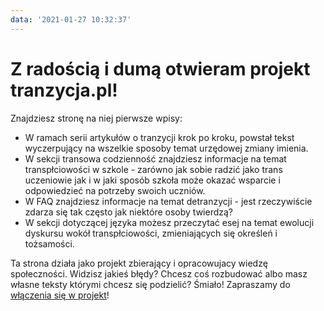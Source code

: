 ```yaml
---
data: '2021-01-27 10:32:37'
---
```


# Z radością i dumą otwieram projekt tranzycja.pl!

Znajdziesz stronę na niej pierwsze wpisy:

- W ramach serii artykułów o tranzycji krok po kroku, powstał tekst wyczerpujący na wszelkie sposoby temat urzędowej zmiany imienia.
- W sekcji transowa codzienność znajdziesz informacje na temat transpłciowości w szkole - zarówno jak sobie radzić jako trans uczeniowie jak i w jaki sposób szkoła może okazać wsparcie i odpowiedzieć na potrzeby swoich uczniów.
- W FAQ znajdziesz informacje na temat detranzycji - jest rzeczywiście zdarza się tak często jak niektóre osoby twierdzą?
- W sekcji dotyczącej języka możesz przeczytać esej na temat ewolucji dyskursu wokół transpłciowości, zmieniających się określeń i tożsamości.

Ta strona działa jako projekt zbierający i opracowujacy wiedzę społeczności. Widzisz jakieś błędy? Chcesz coś rozbudować albo masz własne teksty którymi chcesz się podzielić? Śmiało! Zapraszamy do [włączenia się w projekt](/strony/wsparcie-projektu)!